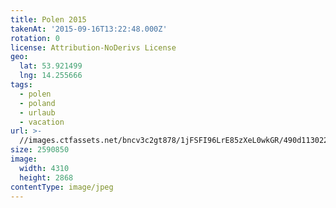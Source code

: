 ```yaml
---
title: Polen 2015
takenAt: '2015-09-16T13:22:48.000Z'
rotation: 0
license: Attribution-NoDerivs License
geo:
  lat: 53.921499
  lng: 14.255666
tags:
  - polen
  - poland
  - urlaub
  - vacation
url: >-
  //images.ctfassets.net/bncv3c2gt878/1jFSFI96LrE85zXeL0wkGR/490d113022cd5e86d65419cd26df263d/polen-2015_25325059844_o
size: 2590850
image:
  width: 4310
  height: 2868
contentType: image/jpeg
---
```


